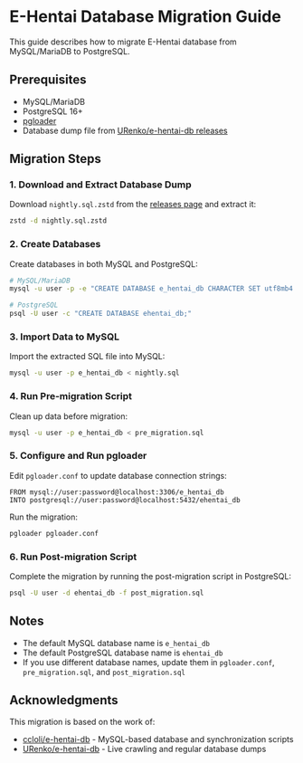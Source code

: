 # E-Hentai Database Migration Guide

This guide describes how to migrate E-Hentai database from MySQL/MariaDB to PostgreSQL.

## Prerequisites

- MySQL/MariaDB
- PostgreSQL 16+
- [pgloader](https://github.com/dimitri/pgloader)
- Database dump file from [URenko/e-hentai-db releases](https://github.com/URenko/e-hentai-db/releases)

## Migration Steps

### 1. Download and Extract Database Dump

Download `nightly.sql.zstd` from the [releases page](https://github.com/URenko/e-hentai-db/releases) and extract it:

```bash
zstd -d nightly.sql.zstd
```

### 2. Create Databases

Create databases in both MySQL and PostgreSQL:

```bash
# MySQL/MariaDB
mysql -u user -p -e "CREATE DATABASE e_hentai_db CHARACTER SET utf8mb4 COLLATE utf8mb4_unicode_ci;"

# PostgreSQL
psql -U user -c "CREATE DATABASE ehentai_db;"
```

### 3. Import Data to MySQL

Import the extracted SQL file into MySQL:

```bash
mysql -u user -p e_hentai_db < nightly.sql
```

### 4. Run Pre-migration Script

Clean up data before migration:

```bash
mysql -u user -p e_hentai_db < pre_migration.sql
```

### 5. Configure and Run pgloader

Edit `pgloader.conf` to update database connection strings:

```
FROM mysql://user:password@localhost:3306/e_hentai_db
INTO postgresql://user:password@localhost:5432/ehentai_db
```

Run the migration:

```bash
pgloader pgloader.conf
```

### 6. Run Post-migration Script

Complete the migration by running the post-migration script in PostgreSQL:

```bash
psql -U user -d ehentai_db -f post_migration.sql
```

## Notes

- The default MySQL database name is `e_hentai_db`
- The default PostgreSQL database name is `ehentai_db`
- If you use different database names, update them in `pgloader.conf`, `pre_migration.sql`, and `post_migration.sql`

## Acknowledgments

This migration is based on the work of:

- [ccloli/e-hentai-db](https://github.com/ccloli/e-hentai-db) - MySQL-based database and synchronization scripts
- [URenko/e-hentai-db](https://github.com/URenko/e-hentai-db) - Live crawling and regular database dumps
